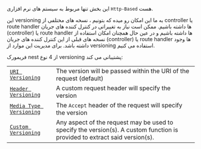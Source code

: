 این بخش تنها مربوط به سیستم های نرم افزاری `Http-Based` هست.

این versioning به ما این امکان رو میده که بتونیم ، نسخه های مختلفی از controller  یا route handler ها داشته باشیم. ممکن است نیاز به تغییراتی در کنترل کننده های جریان (controller) یا route handler ها داشته باشیم و در عین حال همچنان امکان استفاده از نسخه های قبلی از این کنترل کننده های جریان (controller) یا route handler ها وجود داشته باشد. برای مدیریت این موارد از versioning استفاده می کنیم.

فریمورک nest از 4 نوع versioning پشتیبانی می کند:

|   |   |
|---|---|
|[`URI Versioning`](https://docs.nestjs.com/techniques/versioning#uri-versioning-type)|The version will be passed within the URI of the request (default)|
|[`Header Versioning`](https://docs.nestjs.com/techniques/versioning#header-versioning-type)|A custom request header will specify the version|
|[`Media Type Versioning`](https://docs.nestjs.com/techniques/versioning#media-type-versioning-type)|The `Accept` header of the request will specify the version|
|[`Custom Versioning`](https://docs.nestjs.com/techniques/versioning#custom-versioning-type)|Any aspect of the request may be used to specify the version(s). A custom function is provided to extract said version(s).|

